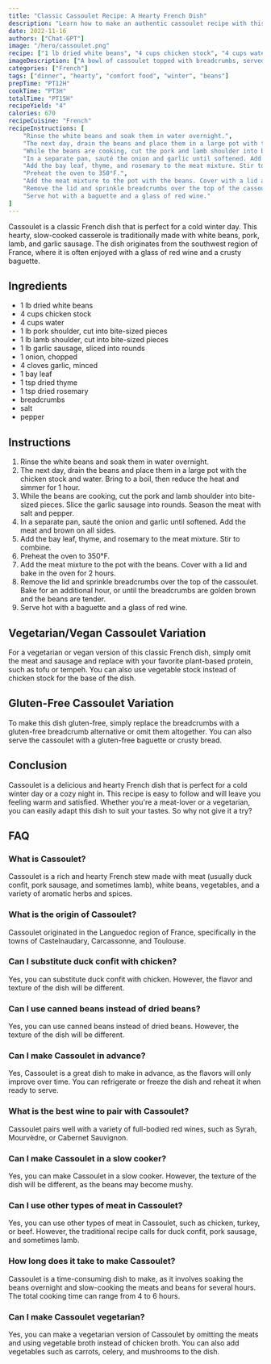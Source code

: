 ```yaml
---
title: "Classic Cassoulet Recipe: A Hearty French Dish"
description: "Learn how to make an authentic cassoulet recipe with this easy-to-follow guide. This hearty French dish is perfect for a cold winter day and will leave you feeling warm and satisfied."
date: 2022-11-16
authors: ["Chat-GPT"]
image: "/hero/cassoulet.png"
recipe: ["1 lb dried white beans", "4 cups chicken stock", "4 cups water", "1 lb pork shoulder", "1 lb lamb shoulder", "1 lb garlic sausage", "1 onion", "4 cloves garlic", "1 bay leaf", "1 tsp dried thyme", "1 tsp dried rosemary", "breadcrumbs", "salt", "pepper"]
imageDescription: ["A bowl of cassoulet topped with breadcrumbs, served with a glass of red wine and a baguette on the side."]
categories: ["French"]
tags: ["dinner", "hearty", "comfort food", "winter", "beans"]
prepTime: "PT12H"
cookTime: "PT3H"
totalTime: "PT15H"
recipeYield: "4"
calories: 670
recipeCuisine: "French"
recipeInstructions: [
    "Rinse the white beans and soak them in water overnight.",
    "The next day, drain the beans and place them in a large pot with the chicken stock and water. Bring to a boil, then reduce the heat and simmer for 1 hour.",
    "While the beans are cooking, cut the pork and lamb shoulder into bite-sized pieces. Slice the garlic sausage into rounds. Season the meat with salt and pepper.",
    "In a separate pan, sauté the onion and garlic until softened. Add the meat and brown on all sides.",
    "Add the bay leaf, thyme, and rosemary to the meat mixture. Stir to combine.",
    "Preheat the oven to 350°F.",
    "Add the meat mixture to the pot with the beans. Cover with a lid and bake in the oven for 2 hours.",
    "Remove the lid and sprinkle breadcrumbs over the top of the cassoulet. Bake for an additional hour, or until the breadcrumbs are golden brown and the beans are tender.",
    "Serve hot with a baguette and a glass of red wine."
]
---
```


Cassoulet is a classic French dish that is perfect for a cold winter day. This hearty, slow-cooked casserole is traditionally made with white beans, pork, lamb, and garlic sausage. The dish originates from the southwest region of France, where it is often enjoyed with a glass of red wine and a crusty baguette.

## Ingredients

- 1 lb dried white beans
- 4 cups chicken stock
- 4 cups water
- 1 lb pork shoulder, cut into bite-sized pieces
- 1 lb lamb shoulder, cut into bite-sized pieces
- 1 lb garlic sausage, sliced into rounds
- 1 onion, chopped
- 4 cloves garlic, minced
- 1 bay leaf
- 1 tsp dried thyme
- 1 tsp dried rosemary
- breadcrumbs
- salt
- pepper

## Instructions

1. Rinse the white beans and soak them in water overnight.
2. The next day, drain the beans and place them in a large pot with the chicken stock and water. Bring to a boil, then reduce the heat and simmer for 1 hour.
3. While the beans are cooking, cut the pork and lamb shoulder into bite-sized pieces. Slice the garlic sausage into rounds. Season the meat with salt and pepper.
4. In a separate pan, sauté the onion and garlic until softened. Add the meat and brown on all sides.
5. Add the bay leaf, thyme, and rosemary to the meat mixture. Stir to combine.
6. Preheat the oven to 350°F.
7. Add the meat mixture to the pot with the beans. Cover with a lid and bake in the oven for 2 hours.
8. Remove the lid and sprinkle breadcrumbs over the top of the cassoulet. Bake for an additional hour, or until the breadcrumbs are golden brown and the beans are tender.
9. Serve hot with a baguette and a glass of red wine.

## Vegetarian/Vegan Cassoulet Variation

For a vegetarian or vegan version of this classic French dish, simply omit the meat and sausage and replace with your favorite plant-based protein, such as tofu or tempeh. You can also use vegetable stock instead of chicken stock for the base of the dish.

## Gluten-Free Cassoulet Variation

To make this dish gluten-free, simply replace the breadcrumbs with a gluten-free breadcrumb alternative or omit them altogether. You can also serve the cassoulet with a gluten-free baguette or crusty bread.

## Conclusion

Cassoulet is a delicious and hearty French dish that is perfect for a cold winter day or a cozy night in. This recipe is easy to follow and will leave you feeling warm and satisfied. Whether you're a meat-lover or a vegetarian, you can easily adapt this dish to suit your tastes. So why not give it a try?

## FAQ

### What is Cassoulet?

Cassoulet is a rich and hearty French stew made with meat (usually duck confit, pork sausage, and sometimes lamb), white beans, vegetables, and a variety of aromatic herbs and spices.

### What is the origin of Cassoulet?

Cassoulet originated in the Languedoc region of France, specifically in the towns of Castelnaudary, Carcassonne, and Toulouse.

### Can I substitute duck confit with chicken?

Yes, you can substitute duck confit with chicken. However, the flavor and texture of the dish will be different.

### Can I use canned beans instead of dried beans?

Yes, you can use canned beans instead of dried beans. However, the texture of the dish will be different.

### Can I make Cassoulet in advance?

Yes, Cassoulet is a great dish to make in advance, as the flavors will only improve over time. You can refrigerate or freeze the dish and reheat it when ready to serve.

### What is the best wine to pair with Cassoulet?

Cassoulet pairs well with a variety of full-bodied red wines, such as Syrah, Mourvèdre, or Cabernet Sauvignon.

### Can I make Cassoulet in a slow cooker?

Yes, you can make Cassoulet in a slow cooker. However, the texture of the dish will be different, as the beans may become mushy.

### Can I use other types of meat in Cassoulet?

Yes, you can use other types of meat in Cassoulet, such as chicken, turkey, or beef. However, the traditional recipe calls for duck confit, pork sausage, and sometimes lamb.

### How long does it take to make Cassoulet?

Cassoulet is a time-consuming dish to make, as it involves soaking the beans overnight and slow-cooking the meats and beans for several hours. The total cooking time can range from 4 to 6 hours.

### Can I make Cassoulet vegetarian?

Yes, you can make a vegetarian version of Cassoulet by omitting the meats and using vegetable broth instead of chicken broth. You can also add vegetables such as carrots, celery, and mushrooms to the dish.